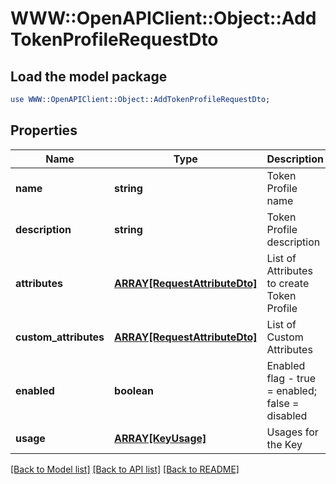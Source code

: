 # WWW::OpenAPIClient::Object::AddTokenProfileRequestDto

## Load the model package
```perl
use WWW::OpenAPIClient::Object::AddTokenProfileRequestDto;
```

## Properties
Name | Type | Description | Notes
------------ | ------------- | ------------- | -------------
**name** | **string** | Token Profile name | 
**description** | **string** | Token Profile description | [optional] 
**attributes** | [**ARRAY[RequestAttributeDto]**](RequestAttributeDto.md) | List of Attributes to create Token Profile | 
**custom_attributes** | [**ARRAY[RequestAttributeDto]**](RequestAttributeDto.md) | List of Custom Attributes | [optional] 
**enabled** | **boolean** | Enabled flag - true &#x3D; enabled; false &#x3D; disabled | [optional] [default to false]
**usage** | [**ARRAY[KeyUsage]**](KeyUsage.md) | Usages for the Key | [optional] 

[[Back to Model list]](../README.md#documentation-for-models) [[Back to API list]](../README.md#documentation-for-api-endpoints) [[Back to README]](../README.md)


